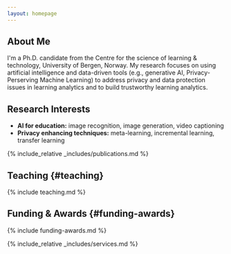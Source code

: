 ```yaml
---
layout: homepage
---
```


## About Me

I'm a Ph.D. candidate from the Centre for the science of learning & technology, University of Bergen, Norway. My research focuses on using artificial intelligence and data-driven tools (e.g., generative AI, Privacy-Perserving Machine Learning) to address privacy and data protection issues in learning analytics and to build trustworthy learning analytics.

## Research Interests

- **AI for education:** image recognition, image generation, video captioning
- **Privacy enhancing techniques:** meta-learning, incremental learning, transfer learning


{% include_relative _includes/publications.md %}

## Teaching {#teaching}
{% include teaching.md %}

## Funding & Awards {#funding-awards}
{% include funding-awards.md %}

{% include_relative _includes/services.md %}
